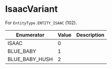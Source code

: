 # IsaacVariant

For `EntityType.ENTITY_ISAAC` (102). 

| Enumerator | Value | Description |
| - | - | - |
| ISAAC | 0 |  |
| BLUE_BABY | 1 |  |
| BLUE_BABY_HUSH | 2 |  |
